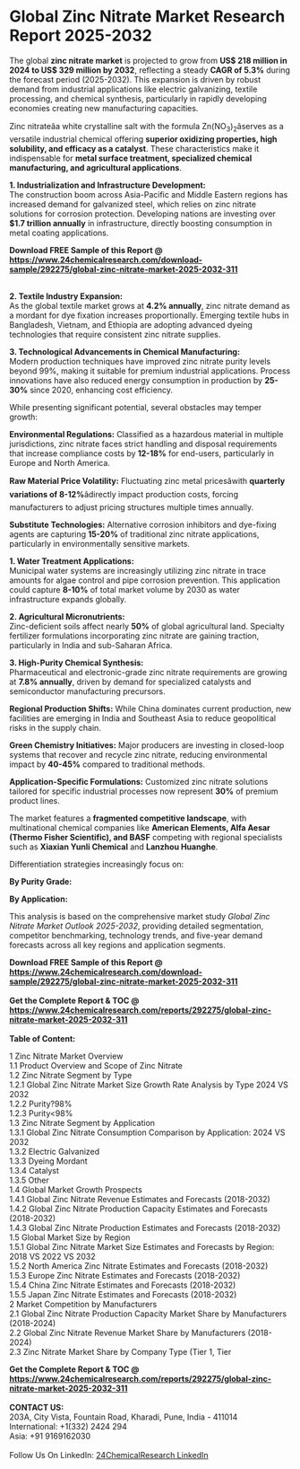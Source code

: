 <h1>Global Zinc Nitrate Market Research Report 2025-2032</h1><p>The global <strong>zinc nitrate market</strong> is projected to grow from <strong>US$ 218 million in 2024 to US$ 329 million by 2032</strong>, reflecting a steady <strong>CAGR of 5.3%</strong> during the forecast period (2025-2032). This expansion is driven by robust demand from industrial applications like electric galvanizing, textile processing, and chemical synthesis, particularly in rapidly developing economies creating new manufacturing capacities.</p><p>Zinc nitrateâa white crystalline salt with the formula Zn(NO<sub>3</sub>)<sub>2</sub>âserves as a versatile industrial chemical offering <strong>superior oxidizing properties, high solubility, and efficacy as a catalyst</strong>. These characteristics make it indispensable for <strong>metal surface treatment, specialized chemical manufacturing, and agricultural applications</strong>.</p><p><strong>1. Industrialization and Infrastructure Development:</strong><br>
The construction boom across Asia-Pacific and Middle Eastern regions has increased demand for galvanized steel, which relies on zinc nitrate solutions for corrosion protection. Developing nations are investing over <strong>$1.7 trillion annually</strong> in infrastructure, directly boosting consumption in metal coating applications.</p><div><b>Download FREE Sample of this Report @ 
            <a href="https://www.24chemicalresearch.com/download-sample/292275/global-zinc-nitrate-market-2025-2032-311">
            https://www.24chemicalresearch.com/download-sample/292275/global-zinc-nitrate-market-2025-2032-311</a></b></div><br><p><strong>2. Textile Industry Expansion:</strong><br>
As the global textile market grows at <strong>4.2% annually</strong>, zinc nitrate demand as a mordant for dye fixation increases proportionally. Emerging textile hubs in Bangladesh, Vietnam, and Ethiopia are adopting advanced dyeing technologies that require consistent zinc nitrate supplies.</p><p><strong>3. Technological Advancements in Chemical Manufacturing:</strong><br>
Modern production techniques have improved zinc nitrate purity levels beyond 99%, making it suitable for premium industrial applications. Process innovations have also reduced energy consumption in production by <strong>25-30%</strong> since 2020, enhancing cost efficiency.</p><p>While presenting significant potential, several obstacles may temper growth:</p><p><strong>Environmental Regulations:</strong> Classified as a hazardous material in multiple jurisdictions, zinc nitrate faces strict handling and disposal requirements that increase compliance costs by <strong>12-18%</strong> for end-users, particularly in Europe and North America.</p><p><strong>Raw Material Price Volatility:</strong> Fluctuating zinc metal pricesâwith <strong>quarterly variations of 8-12%</strong>âdirectly impact production costs, forcing manufacturers to adjust pricing structures multiple times annually.</p><p><strong>Substitute Technologies:</strong> Alternative corrosion inhibitors and dye-fixing agents are capturing <strong>15-20%</strong> of traditional zinc nitrate applications, particularly in environmentally sensitive markets.</p><p><strong>1. Water Treatment Applications:</strong><br>
Municipal water systems are increasingly utilizing zinc nitrate in trace amounts for algae control and pipe corrosion prevention. This application could capture <strong>8-10%</strong> of total market volume by 2030 as water infrastructure expands globally.</p><p><strong>2. Agricultural Micronutrients:</strong><br>
Zinc-deficient soils affect nearly <strong>50%</strong> of global agricultural land. Specialty fertilizer formulations incorporating zinc nitrate are gaining traction, particularly in India and sub-Saharan Africa.</p><p><strong>3. High-Purity Chemical Synthesis:</strong><br>
Pharmaceutical and electronic-grade zinc nitrate requirements are growing at <strong>7.8% annually</strong>, driven by demand for specialized catalysts and semiconductor manufacturing precursors.</p><p><strong>Regional Production Shifts:</strong> While China dominates current production, new facilities are emerging in India and Southeast Asia to reduce geopolitical risks in the supply chain.</p><p><strong>Green Chemistry Initiatives:</strong> Major producers are investing in closed-loop systems that recover and recycle zinc nitrate, reducing environmental impact by <strong>40-45%</strong> compared to traditional methods.</p><p><strong>Application-Specific Formulations:</strong> Customized zinc nitrate solutions tailored for specific industrial processes now represent <strong>30%</strong> of premium product lines.</p><p>The market features a <strong>fragmented competitive landscape</strong>, with multinational chemical companies like <strong>American Elements, Alfa Aesar (Thermo Fisher Scientific), and BASF</strong> competing with regional specialists such as <strong>Xiaxian Yunli Chemical</strong> and <strong>Lanzhou Huanghe</strong>.</p><p>Differentiation strategies increasingly focus on:</p><p><strong>By Purity Grade:</strong></p><p><strong>By Application:</strong></p><p>This analysis is based on the comprehensive market study <em>Global Zinc Nitrate Market Outlook 2025-2032</em>, providing detailed segmentation, competitor benchmarking, technology trends, and five-year demand forecasts across all key regions and application segments.</p><div><b>Download FREE Sample of this Report @ 
            <a href="https://www.24chemicalresearch.com/download-sample/292275/global-zinc-nitrate-market-2025-2032-311">
            https://www.24chemicalresearch.com/download-sample/292275/global-zinc-nitrate-market-2025-2032-311</a></b></div><br><div><b>Get the Complete Report & TOC @ 
            <a href="https://www.24chemicalresearch.com/reports/292275/global-zinc-nitrate-market-2025-2032-311">
            https://www.24chemicalresearch.com/reports/292275/global-zinc-nitrate-market-2025-2032-311</a></b></div><br>
            <b>Table of Content:</b><p>1 Zinc Nitrate Market Overview<br />
    1.1 Product Overview and Scope of Zinc Nitrate<br />
    1.2 Zinc Nitrate Segment by Type<br />
        1.2.1 Global Zinc Nitrate Market Size Growth Rate Analysis by Type 2024 VS 2032<br />
        1.2.2 Purity?98%<br />
        1.2.3 Purity<98%<br />
    1.3 Zinc Nitrate Segment by Application<br />
        1.3.1 Global Zinc Nitrate Consumption Comparison by Application: 2024 VS 2032<br />
        1.3.2 Electric Galvanized<br />
        1.3.3 Dyeing Mordant<br />
        1.3.4 Catalyst<br />
        1.3.5 Other<br />
    1.4 Global Market Growth Prospects<br />
        1.4.1 Global Zinc Nitrate Revenue Estimates and Forecasts (2018-2032)<br />
        1.4.2 Global Zinc Nitrate Production Capacity Estimates and Forecasts (2018-2032)<br />
        1.4.3 Global Zinc Nitrate Production Estimates and Forecasts (2018-2032)<br />
    1.5 Global Market Size by Region<br />
        1.5.1 Global Zinc Nitrate Market Size Estimates and Forecasts by Region: 2018 VS 2022 VS 2032<br />
        1.5.2 North America Zinc Nitrate Estimates and Forecasts (2018-2032)<br />
        1.5.3 Europe Zinc Nitrate Estimates and Forecasts (2018-2032)<br />
        1.5.4 China Zinc Nitrate Estimates and Forecasts (2018-2032)<br />
        1.5.5 Japan Zinc Nitrate Estimates and Forecasts (2018-2032)<br />
2 Market Competition by Manufacturers<br />
    2.1 Global Zinc Nitrate Production Capacity Market Share by Manufacturers (2018-2024)<br />
    2.2 Global Zinc Nitrate Revenue Market Share by Manufacturers (2018-2024)<br />
    2.3 Zinc Nitrate Market Share by Company Type (Tier 1, Tier </p><div><b>Get the Complete Report & TOC @ 
            <a href="https://www.24chemicalresearch.com/reports/292275/global-zinc-nitrate-market-2025-2032-311">
            https://www.24chemicalresearch.com/reports/292275/global-zinc-nitrate-market-2025-2032-311</a></b></div><br><b>CONTACT US:</b><br>
            203A, City Vista, Fountain Road, Kharadi, Pune, India - 411014<br>
            International: +1(332) 2424 294<br>
            Asia: +91 9169162030 <br><br>
            Follow Us On LinkedIn: <a href="https://www.linkedin.com/company/24chemicalresearch/">24ChemicalResearch LinkedIn</a>